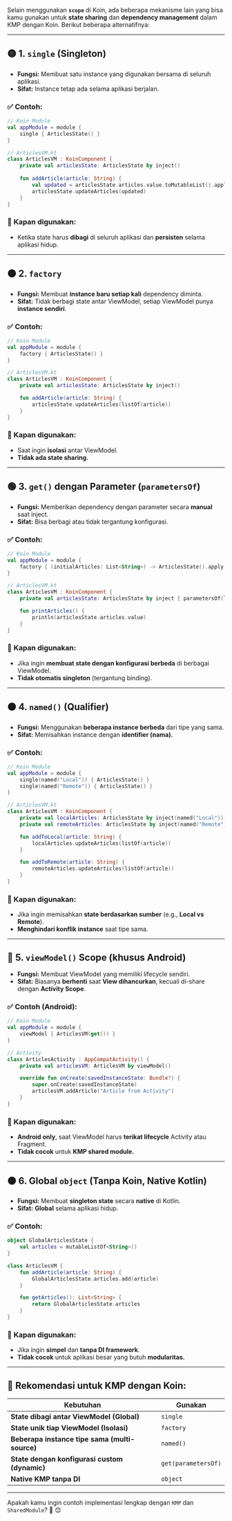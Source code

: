 Selain menggunakan **`scope`** di Koin, ada beberapa mekanisme lain yang bisa kamu gunakan untuk **state sharing** dan **dependency management** dalam KMP dengan Koin. Berikut beberapa alternatifnya:

---

## 🟡 **1. `single` (Singleton)**
- **Fungsi:** Membuat satu instance yang digunakan bersama di seluruh aplikasi.
- **Sifat:** Instance tetap ada selama aplikasi berjalan.

### ✅ **Contoh:**
```kotlin
// Koin Module
val appModule = module {
    single { ArticlesState() }
}

// ArticlesVM.kt
class ArticlesVM : KoinComponent {
    private val articlesState: ArticlesState by inject()
    
    fun addArticle(article: String) {
        val updated = articlesState.articles.value.toMutableList().apply { add(article) }
        articlesState.updateArticles(updated)
    }
}
```

### 🔹 **Kapan digunakan:**
- Ketika state harus **dibagi** di seluruh aplikasi dan **persisten** selama aplikasi hidup.

---

## 🟠 **2. `factory`**
- **Fungsi:** Membuat **instance baru setiap kali** dependency diminta.
- **Sifat:** Tidak berbagi state antar ViewModel, setiap ViewModel punya **instance sendiri**.

### ✅ **Contoh:**
```kotlin
// Koin Module
val appModule = module {
    factory { ArticlesState() }
}

// ArticlesVM.kt
class ArticlesVM : KoinComponent {
    private val articlesState: ArticlesState by inject()

    fun addArticle(article: String) {
        articlesState.updateArticles(listOf(article))
    }
}
```

### 🔹 **Kapan digunakan:**
- Saat ingin **isolasi** antar ViewModel.
- **Tidak ada state sharing.**

---

## 🟢 **3. `get()` dengan Parameter (`parametersOf`)**
- **Fungsi:** Memberikan dependency dengan parameter secara **manual** saat inject.
- **Sifat:** Bisa berbagi atau tidak tergantung konfigurasi.

### ✅ **Contoh:**
```kotlin
// Koin Module
val appModule = module {
    factory { (initialArticles: List<String>) -> ArticlesState().apply { updateArticles(initialArticles) } }
}

// ArticlesVM.kt
class ArticlesVM : KoinComponent {
    private val articlesState: ArticlesState by inject { parametersOf(listOf("Default Article")) }

    fun printArticles() {
        println(articlesState.articles.value)
    }
}
```

### 🔹 **Kapan digunakan:**
- Jika ingin **membuat state dengan konfigurasi berbeda** di berbagai ViewModel.
- **Tidak otomatis singleton** (tergantung binding).

---

## 🟤 **4. `named()` (Qualifier)**
- **Fungsi:** Menggunakan **beberapa instance berbeda** dari tipe yang sama.
- **Sifat:** Memisahkan instance dengan **identifier (nama).**

### ✅ **Contoh:**
```kotlin
// Koin Module
val appModule = module {
    single(named("Local")) { ArticlesState() }
    single(named("Remote")) { ArticlesState() }
}

// ArticlesVM.kt
class ArticlesVM : KoinComponent {
    private val localArticles: ArticlesState by inject(named("Local"))
    private val remoteArticles: ArticlesState by inject(named("Remote"))

    fun addToLocal(article: String) {
        localArticles.updateArticles(listOf(article))
    }

    fun addToRemote(article: String) {
        remoteArticles.updateArticles(listOf(article))
    }
}
```

### 🔹 **Kapan digunakan:**
- Jika ingin memisahkan **state berdasarkan sumber** (e.g., **Local vs Remote**).
- **Menghindari konflik instance** saat tipe sama.

---

## 🔵 **5. `viewModel()` Scope (khusus Android)**
- **Fungsi:** Membuat ViewModel yang memiliki lifecycle sendiri.
- **Sifat:** Biasanya **berhenti** saat **View dihancurkan**, kecuali di-share dengan **Activity Scope**.

### ✅ **Contoh (Android):**
```kotlin
// Koin Module
val appModule = module {
    viewModel { ArticlesVM(get()) }
}

// Activity
class ArticlesActivity : AppCompatActivity() {
    private val articlesVM: ArticlesVM by viewModel()

    override fun onCreate(savedInstanceState: Bundle?) {
        super.onCreate(savedInstanceState)
        articlesVM.addArticle("Article from Activity")
    }
}
```

### 🔹 **Kapan digunakan:**
- **Android only**, saat ViewModel harus **terikat lifecycle** Activity atau Fragment.
- **Tidak cocok** untuk **KMP shared module.**

---

## 🟠 **6. Global `object` (Tanpa Koin, Native Kotlin)**
- **Fungsi:** Membuat **singleton state** secara **native** di Kotlin.
- **Sifat:** **Global** selama aplikasi hidup.

### ✅ **Contoh:**
```kotlin
object GlobalArticlesState {
    val articles = mutableListOf<String>()
}

class ArticlesVM {
    fun addArticle(article: String) {
        GlobalArticlesState.articles.add(article)
    }

    fun getArticles(): List<String> {
        return GlobalArticlesState.articles
    }
}
```

### 🔹 **Kapan digunakan:**
- Jika ingin **simpel** dan **tanpa DI framework**.
- **Tidak cocok** untuk aplikasi besar yang butuh **modularitas.**

---

## 🚀 **Rekomendasi untuk KMP dengan Koin:**
| Kebutuhan                               | Gunakan          |
|---------------------------------------|-------------------|
| **State dibagi antar ViewModel (Global)**  | `single`         |
| **State unik tiap ViewModel (Isolasi)** | `factory`        |
| **Beberapa instance tipe sama (multi-source)** | `named()`        |
| **State dengan konfigurasi custom (dynamic)** | `get(parametersOf)` |
| **Native KMP tanpa DI**                | `object`         |

---

Apakah kamu ingin contoh implementasi lengkap dengan `KMP` dan `SharedModule`? 🚀 😊